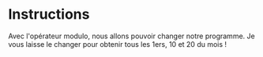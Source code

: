 # Instructions

Avec l'opérateur modulo, nous allons pouvoir changer notre programme. Je vous laisse le changer pour obtenir tous les 1ers, 10 et 20 du mois !